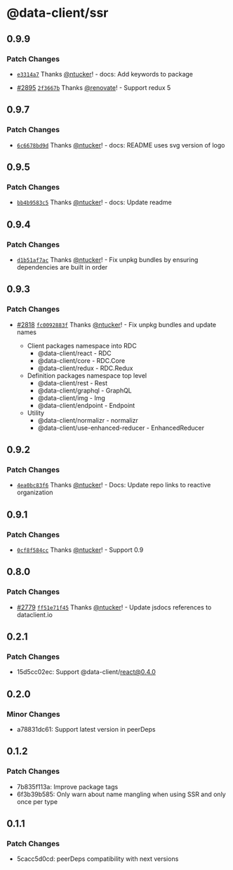 # @data-client/ssr

## 0.9.9

### Patch Changes

- [`e3314a7`](https://github.com/reactive/data-client/commit/e3314a7ca64919c093b838048caaa8b7530fa7c8) Thanks [@ntucker](https://github.com/ntucker)! - docs: Add keywords to package

- [#2895](https://github.com/reactive/data-client/pull/2895) [`2f3667b`](https://github.com/reactive/data-client/commit/2f3667b90f6b73cb6e856970446d891b1a89f733) Thanks [@renovate](https://github.com/apps/renovate)! - Support redux 5

## 0.9.7

### Patch Changes

- [`6c6678bd9d`](https://github.com/reactive/data-client/commit/6c6678bd9d0051c3bf1996c064457ca6f2389c62) Thanks [@ntucker](https://github.com/ntucker)! - docs: README uses svg version of logo

## 0.9.5

### Patch Changes

- [`bb4b9583c5`](https://github.com/reactive/data-client/commit/bb4b9583c52e2b2fe45765af10b385b571901ee7) Thanks [@ntucker](https://github.com/ntucker)! - docs: Update readme

## 0.9.4

### Patch Changes

- [`d1b51af7ac`](https://github.com/reactive/data-client/commit/d1b51af7ac4a8a7c0559f478cc9503be8e61514c) Thanks [@ntucker](https://github.com/ntucker)! - Fix unpkg bundles by ensuring dependencies are built in order

## 0.9.3

### Patch Changes

- [#2818](https://github.com/reactive/data-client/pull/2818) [`fc0092883f`](https://github.com/reactive/data-client/commit/fc0092883f5af42a5d270250482b7f0ba9845e95) Thanks [@ntucker](https://github.com/ntucker)! - Fix unpkg bundles and update names

  - Client packages namespace into RDC
    - @data-client/react - RDC
    - @data-client/core - RDC.Core
    - @data-client/redux - RDC.Redux
  - Definition packages namespace top level
    - @data-client/rest - Rest
    - @data-client/graphql - GraphQL
    - @data-client/img - Img
    - @data-client/endpoint - Endpoint
  - Utility
    - @data-client/normalizr - normalizr
    - @data-client/use-enhanced-reducer - EnhancedReducer

## 0.9.2

### Patch Changes

- [`4ea0bc83f6`](https://github.com/reactive/data-client/commit/4ea0bc83f65f49cb2155f6aecdc5f8d1b168fd5e) Thanks [@ntucker](https://github.com/ntucker)! - Docs: Update repo links to reactive organization

## 0.9.1

### Patch Changes

- [`0cf8f584cc`](https://github.com/reactive/data-client/commit/0cf8f584cc6d6a4635eec4d185063a7eedabebf4) Thanks [@ntucker](https://github.com/ntucker)! - Support 0.9

## 0.8.0

### Patch Changes

- [#2779](https://github.com/reactive/data-client/pull/2779) [`ff51e71f45`](https://github.com/reactive/data-client/commit/ff51e71f45857eb172f3fe05829e34c9abb68252) Thanks [@ntucker](https://github.com/ntucker)! - Update jsdocs references to dataclient.io

## 0.2.1

### Patch Changes

- 15d5cc02ec: Support @data-client/react@0.4.0

## 0.2.0

### Minor Changes

- a78831dc61: Support latest version in peerDeps

## 0.1.2

### Patch Changes

- 7b835f113a: Improve package tags
- 6f3b39b585: Only warn about name mangling when using SSR and only once per type

## 0.1.1

### Patch Changes

- 5cacc5d0cd: peerDeps compatibility with next versions
